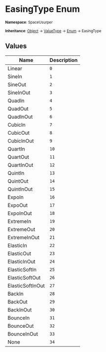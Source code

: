# EasingType Enum

<small>**Namespace**: SpaceUsurper</small>

<small>**Inheritance**: [Object](https://docs.microsoft.com/en-us/dotnet/api/system.object?view=netframework-4.5) → [ValueType](https://docs.microsoft.com/en-us/dotnet/api/system.valuetype?view=netframework-4.5) → [Enum](https://docs.microsoft.com/en-us/dotnet/api/system.enum?view=netframework-4.5) → EasingType</small>

## Values

<div markdown="1" class="member-table">

| Name | Description |
| ---- | ----------- |
| Linear | `0` |
| SineIn | `1` |
| SineOut | `2` |
| SineInOut | `3` |
| QuadIn | `4` |
| QuadOut | `5` |
| QuadInOut | `6` |
| CubicIn | `7` |
| CubicOut | `8` |
| CubicInOut | `9` |
| QuartIn | `10` |
| QuartOut | `11` |
| QuartInOut | `12` |
| QuintIn | `13` |
| QuintOut | `14` |
| QuintInOut | `15` |
| ExpoIn | `16` |
| ExpoOut | `17` |
| ExpoInOut | `18` |
| ExtremeIn | `19` |
| ExtremeOut | `20` |
| ExtremeInOut | `21` |
| ElasticIn | `22` |
| ElasticOut | `23` |
| ElasticInOut | `24` |
| ElasticSoftIn | `25` |
| ElasticSoftOut | `26` |
| ElasticSoftInOut | `27` |
| BackIn | `28` |
| BackOut | `29` |
| BackInOut | `30` |
| BounceIn | `31` |
| BounceOut | `32` |
| BounceInOut | `33` |
| None | `34` |

</div>

